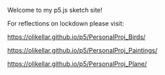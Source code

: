 Welcome to my p5.js sketch site!

For reflections on lockdown please visit:


https://olikellar.github.io/p5/PersonalProj_Birds/

https://olikellar.github.io/p5/PersonalProj_Paintings/

https://olikellar.github.io/p5/PersonalProj_Plane/
